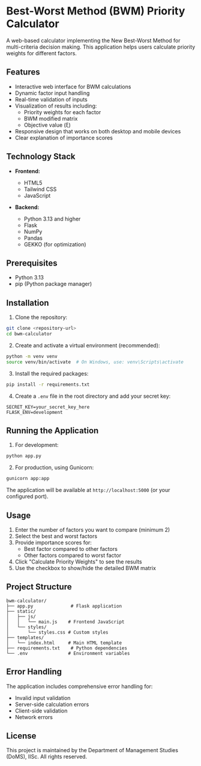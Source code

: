 # Best-Worst Method (BWM) Priority Calculator

A web-based calculator implementing the New Best-Worst Method for multi-criteria decision making. This application helps users calculate priority weights for different factors.

## Features

- Interactive web interface for BWM calculations
- Dynamic factor input handling
- Real-time validation of inputs
- Visualization of results including:
  - Priority weights for each factor
  - BWM modified matrix
  - Objective value (ξ)
- Responsive design that works on both desktop and mobile devices
- Clear explanation of importance scores

## Technology Stack

- **Frontend:**
  - HTML5
  - Tailwind CSS
  - JavaScript

- **Backend:**
  - Python 3.13 and higher
  - Flask
  - NumPy
  - Pandas
  - GEKKO (for optimization)

## Prerequisites

- Python 3.13
- pip (Python package manager)

## Installation

1. Clone the repository:
```bash
git clone <repository-url>
cd bwm-calculator
```

2. Create and activate a virtual environment (recommended):
```bash
python -m venv venv
source venv/bin/activate  # On Windows, use: venv\Scripts\activate
```

3. Install the required packages:
```bash
pip install -r requirements.txt
```

4. Create a `.env` file in the root directory and add your secret key:
```
SECRET_KEY=your_secret_key_here
FLASK_ENV=development
```

## Running the Application

1. For development:
```bash
python app.py
```

2. For production, using Gunicorn:
```bash
gunicorn app:app
```

The application will be available at `http://localhost:5000` (or your configured port).

## Usage

1. Enter the number of factors you want to compare (minimum 2)
2. Select the best and worst factors
3. Provide importance scores for:
   - Best factor compared to other factors
   - Other factors compared to worst factor
4. Click "Calculate Priority Weights" to see the results
5. Use the checkbox to show/hide the detailed BWM matrix


## Project Structure

```
bwm-calculator/
├── app.py              # Flask application
├── static/
│   ├── js/
│   │   └── main.js    # Frontend JavaScript
│   └── styles/
│       └── styles.css # Custom styles
├── templates/
│   └── index.html     # Main HTML template
├── requirements.txt    # Python dependencies
└── .env               # Environment variables
```

## Error Handling

The application includes comprehensive error handling for:
- Invalid input validation
- Server-side calculation errors
- Client-side validation
- Network errors

## License

This project is maintained by the Department of Management Studies (DoMS), IISc. All rights reserved.
